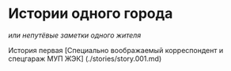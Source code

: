 # Истории одного города
_или непутёвые заметки одного жителя_


История первая [Специально воображаемый корреспондент и спецгараж МУП ЖЭК] (./stories/story.001.md)
